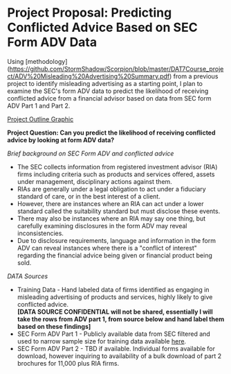 # Project Proposal: Predicting Conflicted Advice Based on SEC Form ADV Data

Using [methodology] (https://github.com/StormShadow/Scorpion/blob/master/DAT7Course_project/ADV%20Misleading%20Advertising%20Summary.pdf) from a previous project to identify misleading advertising as a starting point, I plan to examine the SEC's form ADV data to predict the likelihood of receiving conflicted advice from a financial advisor based on data from SEC form ADV Part 1 and Part 2.

[Project Outline Graphic](https://github.com/StormShadow/Scorpion/blob/master/DAT7Course_project/Form%20ADV%20Project%20Outline.pdf)

**Project Question: Can you predict the likelihood of receiving conflicted advice by looking at form ADV data?**

*Brief background on SEC Form ADV and conflicted advice*

* The SEC collects information from registered investment advisor (RIA) firms including criteria such as products and services offered, assets under management, disciplinary actions against them.  
* RIAs are generally under a legal obligation to act under a fiduciary standard of care, or in the best interest of a client.  
* However, there are instances where an RIA can act under a lower standard called the suitability standard but must disclose these events.
* There may also be instances where an RIA may say one thing, but carefully examining disclosures in the form ADV may reveal inconsistencies. 
* Due to disclosure requirements, language and information in the form ADV can reveal instances where there is a "conflict of interest" regarding the financial advice being given or financial product being sold.

*DATA Sources*

* Training Data - Hand labeled data of firms identified as engaging in misleading advertising of products and services, highly likely to give conflicted advice.  
**[DATA SOURCE CONFIDENTIAL will not be shared, essentially I will take the rows from ADV part 1, from source below and hand label them based on these findings]**
* SEC Form ADV Part 1 - Publicly available data from SEC filtered and used to narrow sample size for training data available [here](http://www.sec.gov/foia/docs/invafoia.htm).
* SEC Form ADV Part 2 - TBD if available.  Individual forms available for download, however inquiring to availability of a bulk download of part 2 brochures for 11,000 plus RIA firms.
